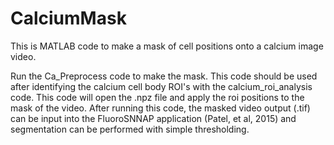 # CalciumMask
This is MATLAB code to make a mask of cell positions onto a calcium image video.

Run the Ca_Preprocess code to make the mask. This code should be used after identifying the calcium cell body ROI's with the calcium_roi_analysis code. This code will open the .npz file and apply the roi positions to the mask of the video. After running this code, the masked video output (.tif) can be input into the FluoroSNNAP application (Patel, et al, 2015) and segmentation can be performed with simple thresholding.
